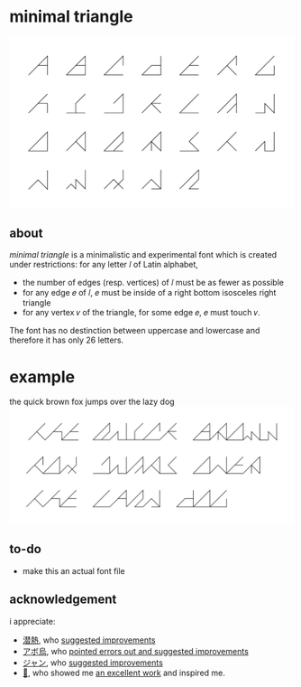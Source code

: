 # minimal triangle
![preview](/images/preview.png)

## about
*minimal triangle* is a minimalistic and experimental font which is created under restrictions: for any letter 𝑙 of Latin alphabet,

- the number of edges (resp. vertices) of 𝑙 must be as fewer as possible
- for any edge 𝑒 of 𝑙, 𝑒 must be inside of a right bottom isosceles right triangle
- for any vertex 𝑣 of the triangle, for some edge 𝑒, 𝑒 must touch 𝑣.

The font has no destinction between uppercase and lowercase and therefore it has only 26 letters.

# example

the quick brown fox jumps over the lazy dog
![example](/images/fox.png)

## to-do
- make this an actual font file

## acknowledgement
i appreciate:

- [潜熱](https://twitter.com/latent_heat),  who [suggested improvements](https://twitter.com/-/status/1008296839345364992)
- [アボ烏](https://twitter.com/avocado_oolong), who [pointed errors out and suggested improvements](https://twitter.com/-/status/1008299590737584133)
- [ジャン](https://twitter.com/Jean_w_Grenier2), who [suggested improvements](https://twitter.com/-/status/1008297209001988096)
- [🦀](https://twitter.com/kani_daisakusen), who showed me [an excellent work](https://twitter.com/-/status/1008331346605772802) and inspired me.
